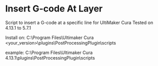 # Insert G-code At Layer
Script to insert a G-code at a specific line for UltiMaker Cura 
Tested on 4.13.1 to 5.7.1

Install on:
C:\Program Files\Ultimaker Cura <your_version>\plugins\PostProcessingPlugin\scripts

example: C:\Program Files\Ultimaker Cura 4.13.1\plugins\PostProcessingPlugin\scripts
